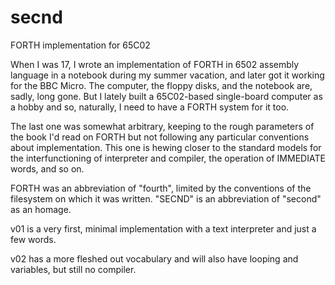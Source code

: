 # secnd
FORTH implementation for 65C02

When I was 17, I wrote an implementation of FORTH in 6502 assembly
language in a notebook during my summer vacation, and later got
it working for the BBC Micro. The computer, the floppy disks, and the
notebook are, sadly, long gone. But I lately built a 65C02-based
single-board computer as a hobby and so, naturally, I need to have a
FORTH system for it too.

The last one was somewhat arbitrary, keeping to the rough parameters
of the book I'd read on FORTH but not following any particular
conventions about implementation. This one is hewing closer to the
standard models for the interfunctioning of interpreter and compiler,
the operation of IMMEDIATE words, and so on.

FORTH was an abbreviation of "fourth", limited by the conventions
of the filesystem on which it was written. "SECND" is an abbreviation
of "second" as an homage.

v01 is a very first, minimal implementation with a text interpreter
and just a few words.

v02 has a more fleshed out vocabulary and will also have looping and
variables, but still no compiler.
